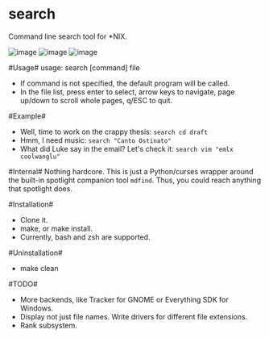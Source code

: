 search
======

Command line search tool for \*NIX.

![image](https://github.com/v-yadli/search/raw/master/screenshots/1.png)
![image](https://github.com/v-yadli/search/raw/master/screenshots/2.png)
![image](https://github.com/v-yadli/search/raw/master/screenshots/3.png)


#Usage#
usage: search [command] file
- If command is not specified, the default program will be called.
- In the file list, press enter to select, arrow keys to navigate, page up/down to scroll whole pages, q/ESC to quit.

#Example#
- Well, time to work on the crappy thesis: ``search cd draft``
- Hmm, I need music: ``search "Canto Ostinato"``
- What did Luke say in the email? Let's check it: ``search vim "emlx coolwanglu"``

#Internal#
Nothing hardcore. This is just a Python/curses wrapper around the built-in spotlight companion tool ``mdfind``. Thus, you could reach anything that spotlight does.

#Installation#
- Clone it.
- make, or make install.
- Currently, bash and zsh are supported.

#Uninstallation#
- make clean

#TODO#
- More backends, like Tracker for GNOME or Everything SDK for Windows.
- Display not just file names. Write drivers for different file extensions.
- Rank subsystem.
